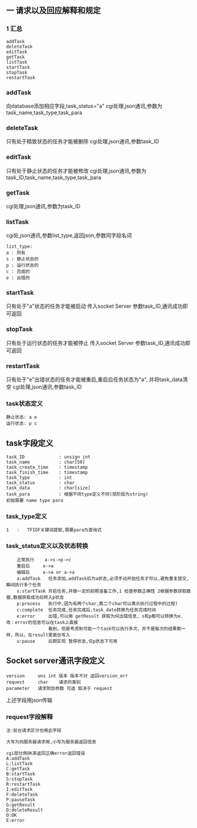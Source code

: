 ## 一 请求以及回应解释和规定

### 1 汇总
	
	addTask
	deleteTask
	editTask
	getTask
	listTask
	startTask
	stopTask
	restartTask

### addTask

向database添加相应字段,task_status="a"
cgi处理,json通讯,参数为task_name,task_type,task_para

### deleteTask

只有处于精致状态的任务才能被删除
cgi处理,json通讯,参数task_ID

### editTask

只有处于静止状态的任务才能被修改
cgi处理,json通讯,参数为task_ID,task_name,task_type,task_para

### getTask

cgi处理,json通讯,参数为task_ID

### listTask

cgi处,json通讯,参数list_type,返回json,参数同字段名词

	list_type:
	a : 所有
	s : 静止状态的
	p :	运行状态的
	c : 完成的
	e : 出错的

### startTask

只有处于"a"状态的任务才能被启动
传入socket Server 参数task_ID,通讯成功即可返回

### stopTask

只有处于运行状态的任务才能被停止
传入socket Server 参数task_ID,通讯成功即可返回

### restartTask

只有处于"e"出错状态的任务才能被重启,重启后任务状态为"a",
并将task_data清空
cgi处理,json通讯,参数task_ID

### task状态定义

	静止状态: a e
	运行状态: p c

## task字段定义

	task_ID				: unsign int
	task_name			: char[50]
	task_create_time	: timestamp
	task_finish_time	: timestamp
	task_type			: int
	task_status			: char
	task_data			: char[size]
	task_para			: 根据不同type定义不同(现阶段为string)
	初始需要 name type para

### task_type定义

	1	:	TFIDF关键词提取,需要para为查询式

### task_status定义以及状态转换

		正常执行	a->s->p->c
		重启后		e->a
		编辑后		e->a or a->a
		a:addTask	任务添加,addTask后为a状态,必须手动开始任务才可以,避免重复提交,瞬间执行多个任务
		s:startTasK	开启任务,并做一定的前期准备工作,1 检查参数正确性 2根据参数获取数据,数据获取成功后转入p状态
		p:process	执行中,因为有两个char,第二个char可以表示执行过程中的过程)
		c:complete	任务完成,任务完成后,task_date转换为任务完成时间
		e:error		出错,可以用 getResult 获取为何出错信息, s和p都可以转换为e.改：error的信息可以在task上直接
					看到，但是考虑到可能一个task可以执行多次，并不是每次的结果都一样，所以，在result里面也写入
		u:pause		后期实现 暂停状态,仅p状态下可用

## Socket server通讯字段定义

	version		uns int	版本 版本不对 返回version_err
	request		char	请求的类别
	parameter	请求附加参数 可选 取决于 request

上述字段用json传输

### request字段解释

	注:前台请求区分也用此字段
	
	大写为向服务器请求用,小写为服务器返回信息

	cgi部分用OK来返回正确error返回错误
	A:addTask
	L:listTask
	C:getTask
	B:startTask
	S:stopTask
	R:restartTask
	I:editTask
	F:deleteTask
	P:pauseTask
	G:getResult
	D:deleteResult
	O:OK
	E:error

